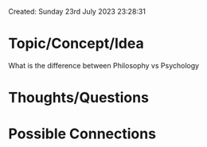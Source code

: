 ---
---

Created: Sunday 23rd July 2023 23:28:31

# Topic/Concept/Idea

What is the difference between Philosophy vs Psychology


# Thoughts/Questions

# Possible Connections
